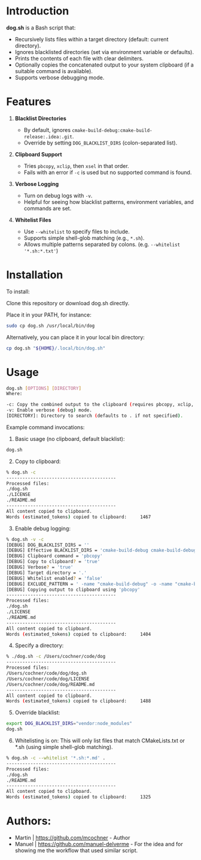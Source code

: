 # Introduction

**dog.sh** is a Bash script that:
- Recursively lists files within a target directory (default: current directory).
- Ignores blacklisted directories (set via environment variable or defaults).
- Prints the contents of each file with clear delimiters.
- Optionally copies the concatenated output to your system clipboard (if a suitable command is available).
- Supports verbose debugging mode.

# Features

1. **Blacklist Directories**
    - By default, ignores `cmake-build-debug:cmake-build-release:.idea:.git`.
    - Override by setting `DOG_BLACKLIST_DIRS` (colon-separated list).

2. **Clipboard Support**
    - Tries `pbcopy`, `xclip`, then `xsel` in that order.
    - Fails with an error if `-c` is used but no supported command is found.

3. **Verbose Logging**
    - Turn on debug logs with `-v`.
    - Helpful for seeing how blacklist patterns, environment variables, and commands are set.

4. **Whitelist Files**
    - Use `--whitelist` to specify files to include.
    - Supports simple shell-glob matching (e.g., `*.sh`).
    - Allows multiple patterns separated by colons. (e.g. `--whitelist '*.sh:*.txt'`)

# Installation
To install:

Clone this repository or download dog.sh directly.

Place it in your PATH, for instance:
```bash
sudo cp dog.sh /usr/local/bin/dog
```

Alternatively, you can place it in your local bin directory:
```bash
cp dog.sh "${HOME}/.local/bin/dog.sh"
```

# Usage

```bash
dog.sh [OPTIONS] [DIRECTORY]
Where:

-c: Copy the combined output to the clipboard (requires pbcopy, xclip, or xsel).
-v: Enable verbose (debug) mode.
[DIRECTORY]: Directory to search (defaults to . if not specified).
```

Example command invocations:

1. Basic usage (no clipboard, default blacklist):
```bash
dog.sh
```

2. Copy to clipboard:
```bash
% dog.sh -c
-----------------------------------------
Processed files:
./dog.sh
./LICENSE
./README.md
-----------------------------------------
All content copied to clipboard.
Words (estimated_tokens) copied to clipboard:     1467
```

3. Enable debug logging:
```bash
% dog.sh -v -c
[DEBUG] DOG_BLACKLIST_DIRS = ''
[DEBUG] Effective BLACKLIST_DIRS = 'cmake-build-debug cmake-build-debug .idea .git'
[DEBUG] Clipboard command = 'pbcopy'
[DEBUG] Copy to clipboard? = 'true'
[DEBUG] Verbose? = 'true'
[DEBUG] Target directory = '.'
[DEBUG] Whitelist enabled? = 'false'
[DEBUG] EXCLUDE_PATTERN = ' -name "cmake-build-debug" -o -name "cmake-build-debug" -o -name ".idea" -o -name ".git"'
[DEBUG] Copying output to clipboard using 'pbcopy'
-----------------------------------------
Processed files:
./dog.sh
./LICENSE
./README.md
-----------------------------------------
All content copied to clipboard.
Words (estimated_tokens) copied to clipboard:     1404
```

4. Specify a directory:
```bash
% ./dog.sh -c /Users/cochner/code/dog
-----------------------------------------
Processed files:
/Users/cochner/code/dog/dog.sh
/Users/cochner/code/dog/LICENSE
/Users/cochner/code/dog/README.md
-----------------------------------------
All content copied to clipboard.
Words (estimated_tokens) copied to clipboard:     1488
```

5. Override blacklist:
```bash
export DOG_BLACKLIST_DIRS="vendor:node_modules"
dog.sh
```

6. Whitelisting is on:
   This will only list files that match CMakeLists.txt or *.sh (using simple shell-glob matching).
```bash
% dog.sh -c --whitelist '*.sh:*.md' .
-----------------------------------------
Processed files:
./dog.sh
./README.md
-----------------------------------------
All content copied to clipboard.
Words (estimated_tokens) copied to clipboard:     1325
```

# Authors:
- Martin | https://github.com/mcochner - Author
- Manuel | https://github.com/manuel-delverme - For the idea and for showing me the workflow that used similar script.
